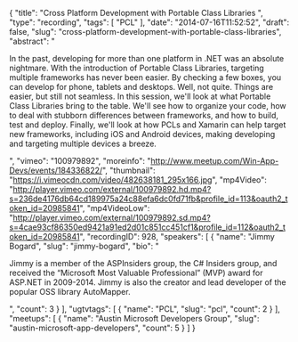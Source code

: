 {
  "title": "Cross Platform Development with Portable Class Libraries ",
  "type": "recording",
  "tags": [
    "PCL"
  ],
  "date": "2014-07-16T11:52:52",
  "draft": false,
  "slug": "cross-platform-development-with-portable-class-libraries",
  "abstract": "<p>In the past, developing for more than one platform in .NET was an absolute nightmare. With the introduction of Portable Class Libraries, targeting multiple frameworks has never been easier. By checking a few boxes, you can develop for phone, tablets and desktops. Well, not quite. Things are easier, but still not seamless. In this session, we'll look at what Portable Class Libraries bring to the table. We'll see how to organize your code, how to deal with stubborn differences between frameworks, and how to build, test and deploy. Finally, we'll look at how PCLs and Xamarin can help target new frameworks, including iOS and Android devices, making developing and targeting multiple devices a breeze.</p>",
  "vimeo": "100979892",
  "moreinfo": "http://www.meetup.com/Win-App-Devs/events/184336822/",
  "thumbnail": "https://i.vimeocdn.com/video/482638181_295x166.jpg",
  "mp4Video": "http://player.vimeo.com/external/100979892.hd.mp4?s=236de4176db64cd189975a24c88efa6dc0fd71fb&profile_id=113&oauth2_token_id=20985841",
  "mp4VideoLow": "http://player.vimeo.com/external/100979892.sd.mp4?s=4cae93cf86350ed9421a91ed2d01c851cc451cf1&profile_id=112&oauth2_token_id=20985841",
  "recordingID": 928,
  "speakers": [
    {
      "name": "Jimmy Bogard",
      "slug": "jimmy-bogard",
      "bio": "<p>Jimmy is a member of the ASPInsiders group, the C# Insiders group, and received the “Microsoft Most Valuable Professional” (MVP) award for ASP.NET in 2009-2014. Jimmy is also the creator and lead developer of the popular OSS library AutoMapper.</p>",
      "count": 3
    }
  ],
  "ugtvtags": [
    {
      "name": "PCL",
      "slug": "pcl",
      "count": 2
    }
  ],
  "meetups": [
    {
      "name": "Austin Microsoft Developers Group",
      "slug": "austin-microsoft-app-developers",
      "count": 5
    }
  ]
}